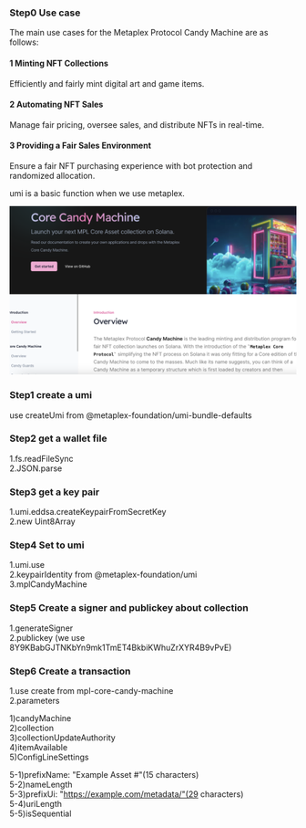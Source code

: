 ### Step0 Use case

The main use cases for the Metaplex Protocol Candy Machine are as follows:

#### 1 Minting NFT Collections

Efficiently and fairly mint digital art and game items.

#### 2 Automating NFT Sales

Manage fair pricing, oversee sales, and distribute NFTs in real-time.

#### 3 Providing a Fair Sales Environment

Ensure a fair NFT purchasing experience with bot protection and randomized allocation.

umi is a basic function when we use metaplex.

![](./official.png)

### Step1 create a umi

use createUmi from @metaplex-foundation/umi-bundle-defaults

### Step2 get a wallet file

1.fs.readFileSync  
2.JSON.parse

### Step3 get a key pair

1.umi.eddsa.createKeypairFromSecretKey  
2.new Uint8Array

### Step4 Set to umi

1.umi.use  
2.keypairIdentity from @metaplex-foundation/umi  
3.mplCandyMachine

### Step5 Create a signer and publickey about collection

1.generateSigner  
2.publickey (we use 8Y9KBabGJTNKbYn9mk1TmET4BkbiKWhuZrXYR4B9vPvE)

### Step6 Create a transaction

1.use create from mpl-core-candy-machine  
2.parameters

1)candyMachine  
2)collection  
3)collectionUpdateAuthority  
4)itemAvailable  
5)ConfigLineSettings

5-1)prefixName: "Example Asset #"(15 characters)  
5-2)nameLength  
5-3)prefixUi: "https://example.com/metadata/"(29 characters)  
5-4)uriLength  
5-5)isSequential
